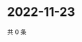 # 2022-11-23

共 0 条

<!-- BEGIN WEIBO -->
<!-- 最后更新时间 Wed Nov 23 2022 23:00:57 GMT+0800 (China Standard Time) -->

<!-- END WEIBO -->

